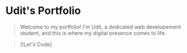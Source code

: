# Udit's Portfolio

> Welcome to my portfolio! I'm Udit, a dedicated web developement student, and this is where my digital presence comes to life.

> [!Let's Code]